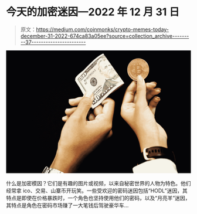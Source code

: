 # 今天的加密迷因—2022 年 12 月 31 日

> 原文：<https://medium.com/coinmonks/crypto-memes-today-december-31-2022-674ca83a05ee?source=collection_archive---------37----------------------->

![](img/314711c7ed0c6df54ae9741ec8a68046.png)

什么是加密模因？它们是有趣的图片或视频，以来自秘密世界的人物为特色。他们经常拿 ico、交易、山寨币开玩笑。一些受欢迎的密码迷因包括“HODL”迷因，其特点是即使在价格暴跌时，一个角色也坚持使用他们的密码，以及“月亮羊”迷因，其特点是角色在密码市场赚了一大笔钱后驾驶豪华车…